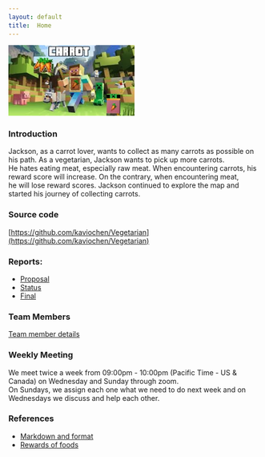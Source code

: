 ```yaml
---
layout: default
title:  Home
---
```

<div style="text-align:left;">
<img src="./image/home_page.jpg" height="50%" width="50%" />
</div>

### Introduction
  
Jackson, as a carrot lover, wants to collect as many carrots as possible on his path. As a vegetarian, Jackson wants to pick up more carrots.  
He hates eating meat, especially raw meat. When encountering carrots, his reward score will increase. On the contrary, when encountering meat,  
he will lose reward scores. Jackson continued to explore the map and started his journey of collecting carrots.

### Source code
[https://github.com/kaviochen/Vegetarian](https://github.com/kaviochen/Vegetarian)

### Reports:

- [Proposal](https://kaviochen.github.io/Vegetarian/proposal.html)
- [Status](https://kaviochen.github.io/Vegetarian/status.html)
- [Final](https://kaviochen.github.io/Vegetarian/final.html)

### Team Members 
[Team member details](https://kaviochen.github.io/Vegetarian/team.html)

### Weekly Meeting

We meet twice a week from 09:00pm - 10:00pm (Pacific Time - US & Canada) on Wednesday and Sunday through zoom.  
On Sundays, we assign each one what we need to do next week and on Wednesdays we discuss and help each other.


### References
- [Markdown and format](https://github.com/mundimark/quickrefs/blob/master/HTML.md)
- [Rewards of foods](https://minecraft.gamepedia.com/Food)
